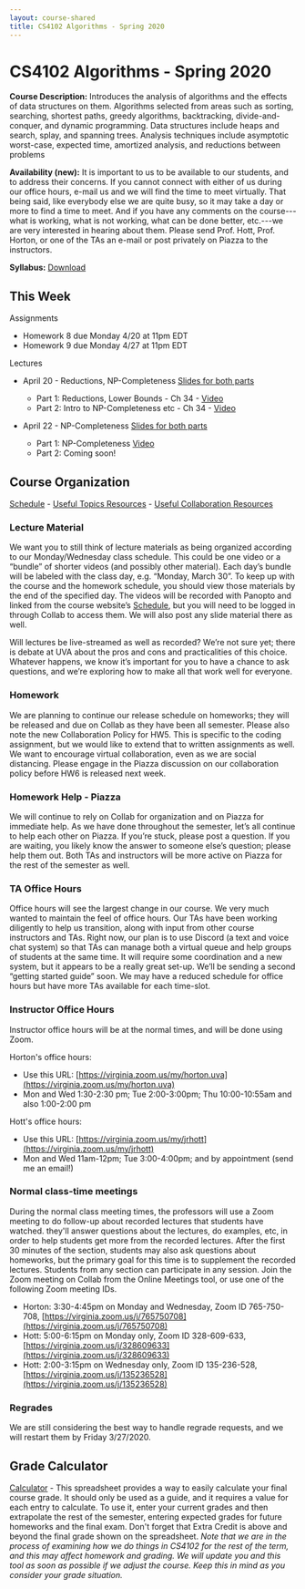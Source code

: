 ```yaml
---
layout: course-shared 
title: CS4102 Algorithms - Spring 2020 
---
```

# CS4102 Algorithms - Spring 2020

**Course Description:** Introduces the analysis of algorithms and the
effects of data structures on them. Algorithms selected from areas such
as sorting, searching, shortest paths, greedy algorithms, backtracking,
divide-and-conquer, and dynamic programming. Data structures include
heaps and search, splay, and spanning trees. Analysis techniques include
asymptotic worst-case, expected time, amortized analysis, and reductions
between problems

**Availability (new):** It is important to us to be available to our students, and to address their concerns. If you cannot connect with either of us during our office hours, e-mail us and we will find the time to meet virtually. That being said, like everybody else we are quite busy, so it may take a day or more to find a time to meet. And if you have any comments on the course---what is working, what is not working, what can be done better, etc.---we are very interested in hearing about them.  Please send Prof. Hott, Prof. Horton, or one of the TAs an e-mail or post privately on Piazza to the instructors. 

**Syllabus:** [Download](pdfs/syllabus.pdf) 

## This Week


Assignments

- Homework 8 due Monday 4/20 at 11pm EDT 
- Homework 9 due Monday 4/27 at 11pm EDT


Lectures

- April 20 - Reductions, NP-Completeness [Slides for both parts](lectures/L24.pdf)
    - Part 1: Reductions, Lower Bounds - Ch 34 - [Video](https://uva.hosted.panopto.com/Panopto/Pages/Viewer.aspx?id=b4d36522-a9dc-402a-ab78-aba3010b5ac8)
    - Part 2: Intro to NP-Completeness etc - Ch 34 - [Video](https://uva.hosted.panopto.com/Panopto/Pages/Viewer.aspx?id=c8c96a97-dd76-44a2-812d-aba30116f141)

- April 22 - NP-Completeness [Slides for both parts](lectures/L25.pdf)
    - Part 1: NP-Completeness [Video](https://uva.hosted.panopto.com/Panopto/Pages/Viewer.aspx?id=1b925065-7961-4ebf-869d-aba500f98f03)
    - Part 2: Coming soon!


## Course Organization

[Schedule](schedule.html) - [Useful Topics Resources](resources.html) - [Useful Collaboration Resources](transition.html)

### Lecture Material
We want you to still think of lecture materials as being organized according to our Monday/Wednesday class schedule. This could be one video or a “bundle” of shorter videos (and possibly other material).  Each day’s bundle will be labeled with the class day, e.g. “Monday, March 30”. To keep up with the course and the homework schedule, you should view those materials by the end of the specified day.  The videos will be recorded with Panopto and linked from the course website’s [Schedule](schedule.html), but you will need to be logged in through Collab to access them.  We will also post any slide material there as well.

Will lectures be live-streamed as well as recorded? We’re not sure yet; there is debate at UVA about the pros and cons and practicalities of this choice. Whatever happens, we know it’s important for you to have a chance to ask questions, and we’re exploring how to make all that work well for everyone.


### Homework
We are planning to continue our release schedule on homeworks; they will be released and due on Collab as they have been all semester.  Please also note the new Collaboration Policy for HW5.  This is specific to the coding assignment, but we would like to extend that to written assignments as well.  We want to encourage virtual collaboration, even as we are social distancing.  Please engage in the Piazza discussion on our collaboration policy before HW6 is released next week.

### Homework Help - Piazza
We will continue to rely on Collab for organization and on Piazza for immediate help.  As we have done throughout the semester, let’s all continue to help each other on Piazza.  If you’re stuck, please post a question.  If you are waiting, you likely know the answer to someone else’s question; please help them out.  Both TAs and instructors will be more active on Piazza for the rest of the semester as well.

### TA Office Hours
Office hours will see the largest change in our course.  We very much wanted to maintain the feel of office hours.  Our TAs have been working diligently to help us transition, along with input from other course instructors and TAs.  Right now, our plan is to use Discord (a text and voice chat system) so that TAs can manage both a virtual queue and help groups of students at the same time.  It will require some coordination and a new system, but it appears to be a really great set-up.  We’ll be sending a second “getting started guide” soon.  We may have a reduced schedule for office hours but have more TAs available for each time-slot.

### Instructor Office Hours
Instructor office hours will be at the normal times, and will be done using Zoom.

Horton's office hours:

- Use this URL: [https://virginia.zoom.us/my/horton.uva](https://virginia.zoom.us/my/horton.uva)
- Mon and Wed 1:30-2:30 pm; Tue 2:00-3:00pm; Thu 10:00-10:55am and also 1:00-2:00 pm

Hott's office hours:

- Use this URL: [https://virginia.zoom.us/my/jrhott](https://virginia.zoom.us/my/jrhott)
- Mon and Wed 11am-12pm; Tue 3:00-4:00pm; and by appointment (send me an email!)

### Normal class-time meetings
During the normal class meeting times, the professors will use a Zoom meeting to do follow-up about recorded lectures that students have watched. they'll answer questions about the lectures, do examples, etc, in order to help students get more from the recorded lectures. After the first 30 minutes of the section, students may also ask questions about homeworks, but the primary goal for this time is to supplement the recorded lectures.  Students from any section can participate in any session. Join the Zoom meeting on Collab from the Online Meetings tool, or use one of the following Zoom meeting IDs.

- Horton: 3:30-4:45pm on Monday and Wednesday, Zoom ID 765-750-708, [https://virginia.zoom.us/j/765750708](https://virginia.zoom.us/j/765750708)
- Hott: 5:00-6:15pm on Monday only, Zoom ID 328-609-633, [https://virginia.zoom.us/j/328609633](https://virginia.zoom.us/j/328609633)
- Hott: 2:00-3:15pm on Wednesday only, Zoom ID 135-236-528, [https://virginia.zoom.us/j/135236528](https://virginia.zoom.us/j/135236528)


### Regrades
We are still considering the best way to handle regrade requests, and we will restart them by Friday 3/27/2020.

## Grade Calculator

[Calculator](algo-calculator.xlsx) - This spreadsheet provides a way to easily calculate your final course grade.  It should only be used as a guide, and it requires a value for each entry to calculate.  To use it, enter your current grades and then extrapolate the rest of the semester, entering expected grades for future homeworks and the final exam.  Don't forget that Extra Credit is above and beyond the final grade shown on the spreadsheet. _Note that we are in the process of examining how we do things in CS4102 for the rest of the term, and this may affect homework and grading. We will update you and this tool as soon as possible if we adjust the course.  Keep this in mind as you consider your grade situation._
